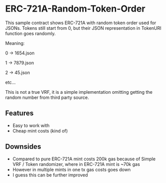 # ERC-721A-Random-Token-Order

This sample contract shows ERC-721A with random token order used for JSONs. Tokens still start from 0, but their JSON representation in TokenURI function goes randomly.

Meaning:

0 -> 1654.json

1 -> 7879.json

2 -> 45.json

etc...

This is not a true VRF, it is a simple implementation omitting getting the random number from third party source.


## Features

- Easy to work with
- Cheap mint costs (kind of)

## Downsides

- Compared to pure ERC-721A mint costs 200k gas because of Simple VRF / Token randomizer, where in ERC-721A mint is ~70k gas
- However in multiple mints in one tx gas costs goes down
- I guess this can be further improved
